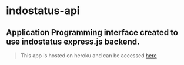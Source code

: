 
# indostatus-api


## Application Programming interface created to use indostatus express.js backend.

> This app is hosted on heroku and can be accessed [here](https://indostatus.herokuapp.com)

